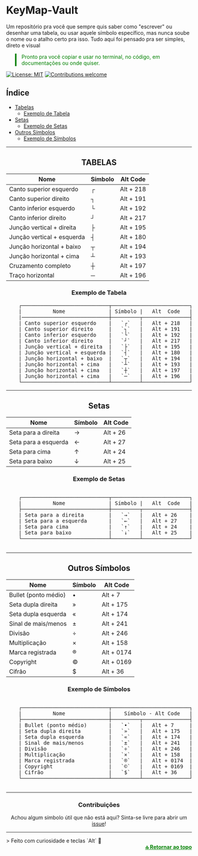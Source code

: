 # KeyMap-Vault
Um repositório pra você que sempre quis saber como "escrever" ou desenhar uma tabela, ou usar aquele símbolo específico, mas nunca soube o nome ou o atalho certo pra isso.  Tudo aqui foi pensado pra ser simples, direto e visual

<blockquote style="border-left: 4px solid green; padding-left: 1em; color:green;">
  Pronto pra você copiar e usar no terminal, no código, em documentações ou onde quiser.
</blockquote>

[![License: MIT](https://img.shields.io/badge/license-MIT-blue)](./LICENSE)
[![Contributions welcome](https://img.shields.io/badge/contributions-purple)](https://github.com/MarqueesDev/KeyMap-Vault/issues)

## Índice

- [Tabelas](#tabelas)
  - [Exemplo de Tabela](#exemplo-de-tabela)
- [Setas](#setas)
  - [Exemplo de Setas](#exemplo-de-setas)
- [Outros Símbolos](#outros-símbolos)
  - [Exemplo de Símbolos](#exemplo-de-símbolos)

<hr>

<div align="center">

## TABELAS

<table>
  <thead>
    <tr>
      <th>Nome</th>
      <th>Símbolo</th>
      <th>Alt Code</th>
    </tr>
  </thead>
  <tbody>
    <tr>
      <td>Canto superior esquerdo</td>
      <td>┌</td>
      <td>Alt + 218</td>
    </tr>
    <tr>
      <td>Canto superior direito</td>
      <td>┐</td>
      <td>Alt + 191</td>
    </tr>
    <tr>
      <td>Canto inferior esquerdo</td>
      <td>└</td>
      <td>Alt + 192</td>
    </tr>
    <tr>
      <td>Canto inferior direito</td>
      <td>┘</td>
      <td>Alt + 217</td>
    </tr>
    <tr>
      <td>Junção vertical + direita</td>
      <td>├</td>
      <td>Alt + 195</td>
    </tr>
    <tr>
      <td>Junção vertical + esquerda</td>
      <td>┤</td>
      <td>Alt + 180</td>
    </tr>
    <tr>
      <td>Junção horizontal + baixo</td>
      <td>┬</td>
      <td>Alt + 194</td>
    </tr>
    <tr>
      <td>Junção horizontal + cima</td>
      <td>┴</td>
      <td>Alt + 193</td>
    </tr>
    <tr>
      <td>Cruzamento completo</td>
      <td>┼</td>
      <td>Alt + 197</td>
    </tr>
    <tr>
      <td>Traço horizontal</td>
      <td>─</td>
      <td>Alt + 196</td>
    </tr>
  </tbody>
</table>

### Exemplo de Tabela
<pre style="display: inline-block; text-align: left; padding: 0; margin: 0; font-family: monospace;">
    ┌────────────────────────────┬─────────────────────────┐    
    |          Nome              | Símbolo |   Alt  Code   |    
    |────────────────────────────┼─────────┬───────────────┤    
    | Canto superior esquerdo    |   `┌`   |   Alt + 218   |    
    | Canto superior direito     |   `┐`   |   Alt + 191   |    
    | Canto inferior esquerdo    |   `└`   |   Alt + 192   |    
    | Canto inferior direito     |   `┘`   |   Alt + 217   |    
    | Junção vertical + direita  |   `├`   |   Alt + 195   |    
    | Junção vertical + esquerda |   `┤`   |   Alt + 180   |    
    | Junção horizontal + baixo  |   `┬`   |   Alt + 194   |    
    | Junção horizontal + cima   |   `┴`   |   Alt + 193   |    
    | Junção horizontal + cima   |   `┼`   |   Alt + 197   |    
    | Junção horizontal + cima   |   `─`   |   Alt + 196   |    
    └────────────────────────────┴─────────┴───────────────┘    
</pre>

<hr>

## Setas
<table>
  <thead>
    <tr>
      <th>Nome</th>
      <th>Símbolo</th>
      <th>Alt Code</th>
    </tr>
  </thead>
  <tbody>
    <tr>
      <td>Seta para a direita</td>
      <td>→</td>
      <td>Alt + 26</td>
    </tr>
    <tr>
      <td>Seta para a esquerda</td>
      <td>←</td>
      <td>Alt + 27</td>
    </tr>
    <tr>
      <td>Seta para cima</td>
      <td>↑</td>
      <td>Alt + 24</td>
    </tr>
    <tr>
      <td>Seta para baixo</td>
      <td>↓</td>
      <td>Alt + 25</td>
    </tr>
  </tbody>
</table>

### Exemplo de Setas
<pre style="display: inline-block; text-align: left; padding: 0; margin: 0; font-family: monospace;">

    ┌────────────────────────────┬─────────────────────────┐    
    |          Nome              | Símbolo |   Alt  Code   |    
    ├────────────────────────────┼─────────┬───────────────┤    
    | Seta para a direita        |   `→`   |   Alt + 26    |    
    | Seta para a esquerda       |   `←`   |   Alt + 27    |    
    | Seta para cima             |   `↑`   |   Alt + 24    |    
    | Seta para baixo            |   `↓`   |   Alt + 25    |    
    └────────────────────────────┴─────────┴───────────────┘    
    </pre>
<hr>

## Outros Símbolos
<table>
  <thead>
    <tr>
      <th>Nome</th>
      <th>Símbolo</th>
      <th>Alt Code</th>
    </tr>
  </thead>
  <tbody>
    <tr>
      <td>Bullet (ponto médio)</td>
      <td>•</td>
      <td>Alt + 7</td>
    </tr>
    <tr>
      <td>Seta dupla direita</td>
      <td>»</td>
      <td>Alt + 175</td>
    </tr>
    <tr>
      <td>Seta dupla esquerda</td>
      <td>«</td>
      <td>Alt + 174</td>
    </tr>
    <tr>
      <td>Sinal de mais/menos</td>
      <td>±</td>
      <td>Alt + 241</td>
    </tr>
    <tr>
      <td>Divisão</td>
      <td>÷</td>
      <td>Alt + 246</td>
    </tr>
    <tr>
      <td>Multiplicação</td>
      <td>×</td>
      <td>Alt + 158</td>
    </tr>
    <tr>
      <td>Marca registrada</td>
      <td>®</td>
      <td>Alt + 0174</td>
    </tr>
    <tr>
      <td>Copyright</td>
      <td>©</td>
      <td>Alt + 0169</td>
    </tr>
    <tr>
      <td>Cifrão</td>
      <td>$</td>
      <td>Alt + 36</td>
    </tr>
  </tbody>
</table>

### Exemplo de Símbolos

<pre style="display: inline-block; text-align: left; padding: 0; margin: 0; font-family: monospace;">

    ┌────────────────────────────┬─────────────────────────┐    
    |          Nome              |    Símbolo - Alt Code   |    
    ├────────────────────────────┼─────────┬───────────────┤    
    | Bullet (ponto médio)       |   `•`   |   Alt + 7     |    
    | Seta dupla direita         |   `»`   |   Alt + 175   |    
    | Seta dupla esquerda        |   `«`   |   Alt + 174   |    
    | Sinal de mais/menos        |   `±`   |   Alt + 241   |    
    | Divisão                    |   `÷`   |   Alt + 246   |    
    | Multiplicação              |   `×`   |   Alt + 158   |    
    | Marca registrada           |   `®`   |   Alt + 0174  |    
    | Copyright                  |   `©`   |   Alt + 0169  |    
    | Cifrão                     |   `$`   |   Alt + 36    |    
    └────────────────────────────┴─────────┴───────────────┘    

</pre>


---

### Contribuições
Achou algum símbolo útil que não está aqui? Sinta-se livre para abrir um [issue](https://github.com/MarqueesDev/KeyMap-Vault/issues)!

---
<div align="left">
    > Feito com curiosidade e teclas `Alt` 🎹
</div>

<div align="right">
  <strong><a href="#keymap-vault" style="color: green">🔝 Retornar ao topo</a></strong>
</div>

</div>
